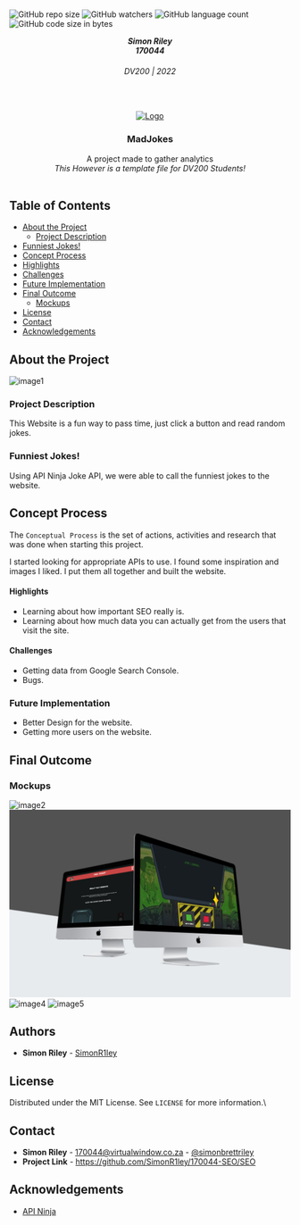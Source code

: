 <!-- REPLACE ALL THE [SimonR1ley] TEXT WITH YOUR GITHUB PROFILE NAME & THE [termoneexample] WITH THE NAME OF YOUR GITHUB PROJECT -->

<!-- Repository Information & Links-->
<br />

![GitHub repo size](https://img.shields.io/github/repo-size/SimonR1ley//170044-SEO/SEO)
![GitHub watchers](https://img.shields.io/github/watchers/SimonR1ley//170044-SEO/SEO)
![GitHub language count](https://img.shields.io/github/languages/count/SimonR1ley//170044-SEO/SEO)
![GitHub code size in bytes](https://img.shields.io/github/languages/code-size/SimonR1ley//170044-SEO/SEO)


<!-- HEADER SECTION -->
<h5 align="center" style="padding:0;margin:0;">Simon Riley</h5>
<h5 align="center" style="padding:0;margin:0;">170044</h5>
<h6 align="center">DV200 | 2022</h6>
</br>
<p align="center">

  <a href="https://github.com/SimonR1ley/170044-SEO/SEO">
    <img src="/SEO/Logo.png" alt="Logo" width="140" height="140">
  </a>
  
  <h3 align="center">MadJokes</h3>

  <p align="center">
    A project made to gather analytics  <br>
    <i>This However is a template file for DV200 Students!</i> 
    
   <br />
   <br />
</p>
<!-- TABLE OF CONTENTS -->

## Table of Contents

* [About the Project](#about-the-project)
  * [Project Description](#project-description)
* [Funniest Jokes!](#funniest-jokes)
* [Concept Process](#concept-process)
* [Highlights](#highlights)
* [Challenges](#challenges)
* [Future Implementation](#future-implementation)
* [Final Outcome](#final-outcome)
    * [Mockups](#mockups)
* [License](#license)
* [Contact](#contact)
* [Acknowledgements](#acknowledgements)

<!--PROJECT DESCRIPTION-->
## About the Project
<!-- header image of project -->
![image1](/SEO/Images/MockupOne.png)

### Project Description

This Website is a fun way to pass time, just click a button and read random jokes.

### Funniest Jokes! 

Using API Ninja Joke API, we were able to call the funniest jokes to the website.


<!-- CONCEPT PROCESS -->
<!-- Briefly explain your concept ideation process -->
<!-- here you will add things like wireframing, data structure planning, anything that shows your process. You need to include images-->
## Concept Process

The `Conceptual Process` is the set of actions, activities and research that was done when starting this project.

I started looking for appropriate APIs to use.
I found some inspiration and images I liked.
I put them all together and built the website.

#### Highlights
<!-- stipulated the highlight you experienced with the project -->
* Learning about how important SEO really is.
* Learning about how much data you can actually get from the users that visit the site.

#### Challenges
<!-- stipulated the challenges you faced with the project and why you think you faced it or how you think you'll solve it (if not solved) -->
* Getting data from Google Search Console.
* Bugs.


### Future Implementation
<!-- stipulate functionality and improvements that can be implemented in the future. -->

* Better Design for the website.
* Getting more users on the website.

<!-- MOCKUPS -->
## Final Outcome

### Mockups

![image2](/SEO/Images/MockupTwo.png)
![image3](/SEO/Images/MockThree.png)
![image4](/SEO/Images/MockFour.png)
![image5](/SEO/Images/MockFive.png)
<br>

<!-- AUTHORS -->
## Authors

* **Simon Riley** - [SimonR1ley](https://github.com/SimonR1ley)

<!-- LICENSE -->
## License

Distributed under the MIT License. See `LICENSE` for more information.\

<!-- LICENSE -->
## Contact

* **Simon Riley** - [170044@virtualwindow.co.za](mailto:email@address) - [@simonbrettriley](https://www.instagram.com/simonbrettriley/) 
* **Project Link** - https://github.com/SimonR1ley/170044-SEO/SEO

<!-- ACKNOWLEDGEMENTS -->
## Acknowledgements
<!-- all resources that you used and Acknowledgements here -->
* [API Ninja](https://api-ninjas.com/)
